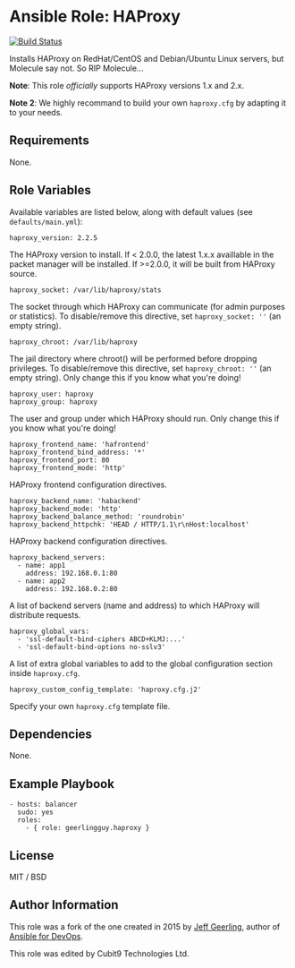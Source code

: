 # Ansible Role: HAProxy

[![Build Status](https://travis-ci.com/justereseau/ansible-role-haproxy.svg?branch=master)](https://travis-ci.com/justereseau/ansible-role-haproxy)

Installs HAProxy on RedHat/CentOS and Debian/Ubuntu Linux servers, but Molecule say not. So RIP Molecule...

**Note**: This role _officially_ supports HAProxy versions 1.x and 2.x.

**Note 2**: We highly recommand to build your own `haproxy.cfg` by adapting it to your needs.

## Requirements

None.

## Role Variables

Available variables are listed below, along with default values (see `defaults/main.yml`):

    haproxy_version: 2.2.5

The HAProxy version to install. If < 2.0.0, the latest 1.x.x availlable in the packet manager will be installed. If >=2.0.0, it will be built from HAProxy source.

    haproxy_socket: /var/lib/haproxy/stats

The socket through which HAProxy can communicate (for admin purposes or statistics). To disable/remove this directive, set `haproxy_socket: ''` (an empty string).

    haproxy_chroot: /var/lib/haproxy

The jail directory where chroot() will be performed before dropping privileges. To disable/remove this directive, set `haproxy_chroot: ''` (an empty string). Only change this if you know what you're doing!

    haproxy_user: haproxy
    haproxy_group: haproxy

The user and group under which HAProxy should run. Only change this if you know what you're doing!

    haproxy_frontend_name: 'hafrontend'
    haproxy_frontend_bind_address: '*'
    haproxy_frontend_port: 80
    haproxy_frontend_mode: 'http'

HAProxy frontend configuration directives.

    haproxy_backend_name: 'habackend'
    haproxy_backend_mode: 'http'
    haproxy_backend_balance_method: 'roundrobin'
    haproxy_backend_httpchk: 'HEAD / HTTP/1.1\r\nHost:localhost'

HAProxy backend configuration directives.

    haproxy_backend_servers:
      - name: app1
        address: 192.168.0.1:80
      - name: app2
        address: 192.168.0.2:80

A list of backend servers (name and address) to which HAProxy will distribute requests.

    haproxy_global_vars:
      - 'ssl-default-bind-ciphers ABCD+KLMJ:...'
      - 'ssl-default-bind-options no-sslv3'

A list of extra global variables to add to the global configuration section inside `haproxy.cfg`.

    haproxy_custom_config_template: 'haproxy.cfg.j2'

Specify your own `haproxy.cfg` template file.

## Dependencies

None.

## Example Playbook

    - hosts: balancer
      sudo: yes
      roles:
        - { role: geerlingguy.haproxy }

## License

MIT / BSD

## Author Information

This role was a fork of the one created in 2015 by [Jeff Geerling](https://www.jeffgeerling.com/), author of [Ansible for DevOps](https://www.ansiblefordevops.com/).

This role was edited by Cubit9 Technologies Ltd.
